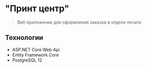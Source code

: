 # "Принт центр"
>Веб приложение для оформления заказов в отделе печати

## Технологии

  * ASP.NET Core Web Api
  * Entity Framework Core 
  * PostgreSQL 12